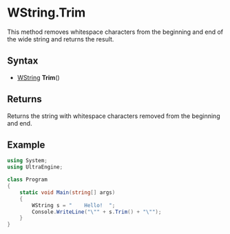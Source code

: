 # WString.Trim

This method removes whitespace characters from the beginning and end of the wide string and returns the result.

## Syntax

- [WString](WString) **Trim**()

## Returns

Returns the string with whitespace characters removed from the beginning and end.

## Example

```csharp
using System;
using UltraEngine;

class Program
{
    static void Main(string[] args)
    {
        WString s = "    Hello!  ";
        Console.WriteLine("\"" + s.Trim() + "\"");
    }
}
```